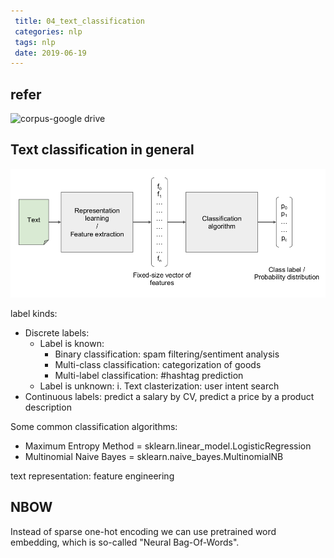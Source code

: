```yaml
---
 title: 04_text_classification
 categories: nlp
 tags: nlp
 date: 2019-06-19
---
```


## refer

![corpus-google drive](https://drive.google.com/drive/u/0/folders/0Bz8a_Dbh9Qhbfll6bVpmNUtUcFdjYmF2SEpmZUZUcVNiMUw1TWN6RDV3a0JHT3kxLVhVR2M)

## Text classification in general

![text_c1](imgs/text_c1.png)

label kinds:
- Discrete labels:
    - Label is known:
        - Binary classification: spam filtering/sentiment analysis
        - Multi-class classification: categorization of goods
        - Multi-label classification: #hashtag prediction
    - Label is unknown:
i. Text clasterization: user intent search
- Continuous labels: predict a salary by CV, predict a price by a product description

Some common classification algorithms:
- Maximum Entropy Method = sklearn.linear_model.LogisticRegression
- Multinomial Naive Bayes = sklearn.naive_bayes.MultinomialNB

text representation: feature engineering

## NBOW

Instead of sparse one-hot encoding we can use pretrained word embedding, which is so-called "Neural Bag-Of-Words".